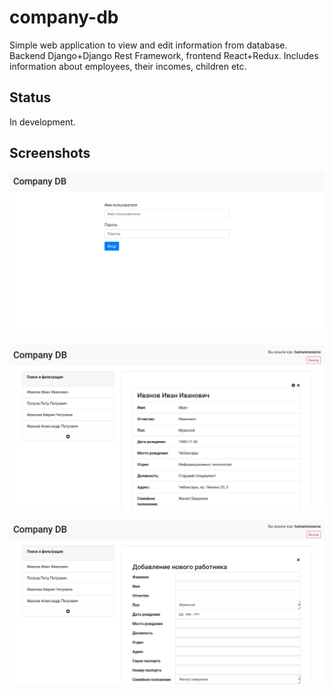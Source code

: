 # company-db
Simple web application to view and edit information from database. Backend Django+Django Rest Framework, frontend React+Redux.
Includes information about employees, their incomes, children etc.
## Status
In development.
## Screenshots
![Screenshot 1](screenshots/screenshot1.png "Screenshot 1")

![Screenshot 2](screenshots/screenshot2.png "Screenshot 2")

![Screenshot 3](screenshots/screenshot3.png "Screenshot 3")
